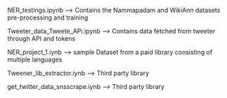 NER_testings.ipynb --> Contains the Nammapadam and WikiAnn datasets pre-processing and training  

Tweeter_data_Tweete_APi.ipynb --> Contains data fetched from tweeter through API and tokens

NER_project_1.iynb --> sample Dataset from a paid library consisting of multiple languages

Tweener_lib_extractor.iynb --> Third party library

get_twitter_data_snsscrape.iynb --> Third party library
